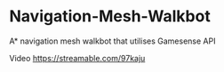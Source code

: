 # Navigation-Mesh-Walkbot

A* navigation mesh walkbot that utilises Gamesense API

Video
https://streamable.com/97kaju
